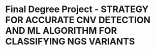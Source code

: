 # Final Degree Project  -  STRATEGY FOR ACCURATE CNV DETECTION AND ML ALGORITHM FOR CLASSIFYING NGS VARIANTS 


